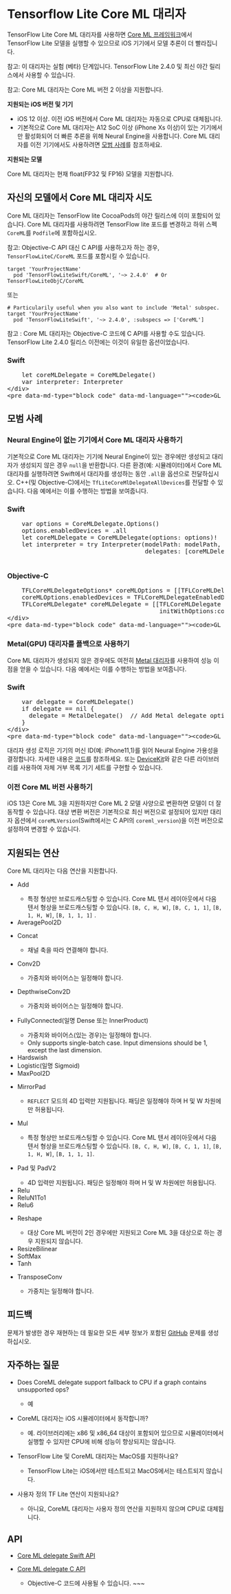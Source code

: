 # Tensorflow Lite Core ML 대리자

TensorFlow Lite Core ML 대리자를 사용하면 [Core ML 프레임워크](https://developer.apple.com/documentation/coreml)에서 TensorFlow Lite 모델을 실행할 수 있으므로 iOS 기기에서 모델 추론이 더 빨라집니다.

참고: 이 대리자는 실험 (베타) 단계입니다. TensorFlow Lite 2.4.0 및 최신 야간 릴리스에서 사용할 수 있습니다.

참고: Core ML 대리자는 Core ML 버전 2 이상을 지원합니다.

**지원되는 iOS 버전 및 기기**

- iOS 12 이상. 이전 iOS 버전에서 Core ML 대리자는 자동으로 CPU로 대체됩니다.
- 기본적으로 Core ML 대리자는 A12 SoC 이상 (iPhone Xs 이상)이 있는 기기에서만 활성화되어 더 빠른 추론을 위해 Neural Engine을 사용합니다. Core ML 대리자를 이전 기기에서도 사용하려면 [모범 사례](#best-practices)를 참조하세요.

**지원되는 모델**

Core ML 대리자는 현재 float(FP32 및 FP16) 모델을 지원합니다.

## 자신의 모델에서 Core ML 대리자 시도

Core ML 대리자는 TensorFlow lite CocoaPods의 야간 릴리스에 이미 포함되어 있습니다. Core ML 대리자를 사용하려면 TensorFlow lite 포드를 변경하고 하위 스펙`CoreML`를 `Podfile`에 포함하십시오.

참고: Objective-C API 대신 C API를 사용하고자 하는 경우,  `TensorFlowLiteC/CoreML` 포드를 포함시킬 수 있습니다.

```
target 'YourProjectName'
  pod 'TensorFlowLiteSwift/CoreML', '~> 2.4.0'  # Or TensorFlowLiteObjC/CoreML
```

또는

```
# Particularily useful when you also want to include 'Metal' subspec.
target 'YourProjectName'
  pod 'TensorFlowLiteSwift', '~> 2.4.0', :subspecs => ['CoreML']
```

참고 : Core ML 대리자는 Objective-C 코드에 C API를 사용할 수도 있습니다. TensorFlow Lite 2.4.0 릴리스 이전에는 이것이 유일한 옵션이었습니다.

<div>
  <devsite-selector>
    <section>
      <h3>Swift</h3>
      <p></p>
<pre class="prettyprint lang-swift">    let coreMLDelegate = CoreMLDelegate()
    var interpreter: Interpreter
&lt;/div&gt;
&lt;pre data-md-type="block_code" data-md-language=""&gt;&lt;code&gt;GL_CODE_5&lt;/code&gt;</pre>
<div data-md-type="block_html">
</div>
</section></devsite-selector>
</div>
<h2 data-md-type="header" data-md-header-level="2">모범 사례</h2>
<h3 data-md-type="header" data-md-header-level="3">Neural Engine이 없는 기기에서 Core ML 대리자 사용하기</h3>
<p data-md-type="paragraph">기본적으로 Core ML 대리자는 기기에 Neural Engine이 있는 경우에만 생성되고 대리자가 생성되지 않은 경우 <code data-md-type="codespan">null</code>을 반환합니다. 다른 환경(예: 시뮬레이터)에서 Core ML 대리자를 실행하려면 Swift에서 대리자를 생성하는 동안 <code data-md-type="codespan">.all</code>을 옵션으로 전달하십시오. C++(및 Objective-C)에서는 <code data-md-type="codespan">TfLiteCoreMlDelegateAllDevices</code>를 전달할 수 있습니다. 다음 예에서는 이를 수행하는 방법을 보여줍니다.</p>
<div data-md-type="block_html">
<div>
  <devsite-selector>
    <section>
      <h3> Swift</h3>
      <p></p>
<pre class="prettyprint lang-swift">    var options = CoreMLDelegate.Options()
    options.enabledDevices = .all
    let coreMLDelegate = CoreMLDelegate(options: options)!
    let interpreter = try Interpreter(modelPath: modelPath,
                                      delegates: [coreMLDelegate])
      </pre>
    </section>
    <section>
      <h3>Objective-C</h3>
      <p></p>
<pre class="prettyprint lang-objc">    TFLCoreMLDelegateOptions* coreMLOptions = [[TFLCoreMLDelegateOptions alloc] init];
    coreMLOptions.enabledDevices = TFLCoreMLDelegateEnabledDevicesAll;
    TFLCoreMLDelegate* coreMLDelegate = [[TFLCoreMLDelegate alloc]
                                          initWithOptions:coreMLOptions];
&lt;/div&gt;
&lt;pre data-md-type="block_code" data-md-language=""&gt;&lt;code&gt;GL_CODE_9&lt;/code&gt;</pre>
<div data-md-type="block_html">
</div>
</section></devsite-selector>
</div>
<h3 data-md-type="header" data-md-header-level="3">Metal(GPU) 대리자를 폴백으로 사용하기</h3>
<p data-md-type="paragraph">Core ML 대리자가 생성되지 않은 경우에도 여전히 <a href="https://www.tensorflow.org/lite/performance/gpu#ios" data-md-type="link">Metal 대리자</a>를 사용하여 성능 이점을 얻을 수 있습니다. 다음 예에서는 이를 수행하는 방법을 보여줍니다.</p>
<div data-md-type="block_html">
<div>
  <devsite-selector>
    <section>
      <h3>Swift</h3>
      <p></p>
<pre class="prettyprint lang-swift">    var delegate = CoreMLDelegate()
    if delegate == nil {
      delegate = MetalDelegate()  // Add Metal delegate options if necessary.
    }
&lt;/div&gt;
&lt;pre data-md-type="block_code" data-md-language=""&gt;&lt;code&gt;GL_CODE_10&lt;/code&gt;</pre>
<div data-md-type="block_html">
</div>
</section></devsite-selector>
</div>
<p data-md-type="paragraph">대리자 생성 로직은 기기의 머신 ID(예: iPhone11,1)를 읽어 Neural Engine 가용성을 결정합니다. 자세한 내용은 <a href="https://github.com/tensorflow/tensorflow/blob/master/tensorflow/lite/experimental/delegates/coreml/coreml_delegate.mm" data-md-type="link">코드</a>를 참조하세요. 또는 <a href="https://github.com/devicekit/DeviceKit" data-md-type="link">DeviceKit</a>와 같은 다른 라이브러리를 사용하여 자체 거부 목록 기기 세트를 구현할 수 있습니다.</p>
<h3 data-md-type="header" data-md-header-level="3">이전 Core ML 버전 사용하기</h3>
<p data-md-type="paragraph">iOS 13은 Core ML 3을 지원하지만 Core ML 2 모델 사양으로 변환하면 모델이 더 잘 동작할 수 있습니다. 대상 변환 버전은 기본적으로 최신 버전으로 설정되어 있지만 대리자 옵션에서 <code data-md-type="codespan">coreMLVersion</code>(Swift에서는 C API의 <code data-md-type="codespan">coreml_version</code>)을 이전 버전으로 설정하여 변경할 수 있습니다.</p>
<h2 data-md-type="header" data-md-header-level="2">지원되는 연산</h2>
<p data-md-type="paragraph">Core ML 대리자는 다음 연산을 지원합니다.</p>
<ul data-md-type="list" data-md-list-type="unordered" data-md-list-tight="true">
<li data-md-type="list_item" data-md-list-type="unordered">
<p data-md-type="paragraph">Add</p>
<ul data-md-type="list" data-md-list-type="unordered" data-md-list-tight="true">
<li data-md-type="list_item" data-md-list-type="unordered">특정 형상만 브로드캐스팅할 수 있습니다. Core ML 텐서 레이아웃에서 다음 텐서 형상을 브로드캐스팅할 수 있습니다. <code data-md-type="codespan">[B, C, H, W]</code>, <code data-md-type="codespan">[B, C, 1, 1]</code>, <code data-md-type="codespan">[B, 1, H, W]</code>, <code data-md-type="codespan">[B, 1, 1, 1]</code> .</li>
</ul>
</li>
<li data-md-type="list_item" data-md-list-type="unordered">AveragePool2D</li>
<li data-md-type="list_item" data-md-list-type="unordered">
<p data-md-type="paragraph">Concat</p>
<ul data-md-type="list" data-md-list-type="unordered" data-md-list-tight="true">
<li data-md-type="list_item" data-md-list-type="unordered">채널 축을 따라 연결해야 합니다.</li>
</ul>
</li>
<li data-md-type="list_item" data-md-list-type="unordered">
<p data-md-type="paragraph">Conv2D</p>
<ul data-md-type="list" data-md-list-type="unordered" data-md-list-tight="true">
<li data-md-type="list_item" data-md-list-type="unordered">가중치와 바이어스는 일정해야 합니다.</li>
</ul>
</li>
<li data-md-type="list_item" data-md-list-type="unordered">
<p data-md-type="paragraph">DepthwiseConv2D</p>
<ul data-md-type="list" data-md-list-type="unordered" data-md-list-tight="true">
<li data-md-type="list_item" data-md-list-type="unordered">가중치와 바이어스는 일정해야 합니다.</li>
</ul>
</li>
<li data-md-type="list_item" data-md-list-type="unordered">
<p data-md-type="paragraph">FullyConnected(일명 Dense 또는 InnerProduct)</p>
<ul data-md-type="list" data-md-list-type="unordered" data-md-list-tight="true">
<li data-md-type="list_item" data-md-list-type="unordered">가중치와 바이어스(있는 경우)는 일정해야 합니다.</li>
<li data-md-type="list_item" data-md-list-type="unordered">Only supports single-batch case. Input dimensions should be 1, except the last dimension.</li>
</ul>
</li>
<li data-md-type="list_item" data-md-list-type="unordered">Hardswish</li>
<li data-md-type="list_item" data-md-list-type="unordered">Logistic(일명 Sigmoid)</li>
<li data-md-type="list_item" data-md-list-type="unordered">MaxPool2D</li>
<li data-md-type="list_item" data-md-list-type="unordered">
<p data-md-type="paragraph">MirrorPad</p>
<ul data-md-type="list" data-md-list-type="unordered" data-md-list-tight="true">
<li data-md-type="list_item" data-md-list-type="unordered">
<code data-md-type="codespan">REFLECT</code> 모드의 4D 입력만 지원됩니다. 패딩은 일정해야 하며 H 및 W 차원에만 허용됩니다.</li>
</ul>
</li>
<li data-md-type="list_item" data-md-list-type="unordered">
<p data-md-type="paragraph">Mul</p>
<ul data-md-type="list" data-md-list-type="unordered" data-md-list-tight="true">
<li data-md-type="list_item" data-md-list-type="unordered">특정 형상만 브로드캐스팅할 수 있습니다. Core ML 텐서 레이아웃에서 다음 텐서 형상을 브로드캐스팅할 수 있습니다. <code data-md-type="codespan">[B, C, H, W]</code>, <code data-md-type="codespan">[B, C, 1, 1]</code>, <code data-md-type="codespan">[B, 1, H, W]</code>, <code data-md-type="codespan">[B, 1, 1, 1]</code>.</li>
</ul>
</li>
<li data-md-type="list_item" data-md-list-type="unordered">
<p data-md-type="paragraph">Pad 및 PadV2</p>
<ul data-md-type="list" data-md-list-type="unordered" data-md-list-tight="true">
<li data-md-type="list_item" data-md-list-type="unordered">4D 입력만 지원됩니다. 패딩은 일정해야 하며 H 및 W 차원에만 허용됩니다.</li>
</ul>
</li>
<li data-md-type="list_item" data-md-list-type="unordered">Relu</li>
<li data-md-type="list_item" data-md-list-type="unordered">ReluN1To1</li>
<li data-md-type="list_item" data-md-list-type="unordered">Relu6</li>
<li data-md-type="list_item" data-md-list-type="unordered">
<p data-md-type="paragraph">Reshape</p>
<ul data-md-type="list" data-md-list-type="unordered" data-md-list-tight="true">
<li data-md-type="list_item" data-md-list-type="unordered">대상 Core ML 버전이 2인 경우에만 지원되고 Core ML 3을 대상으로 하는 경우 지원되지 않습니다.</li>
</ul>
</li>
<li data-md-type="list_item" data-md-list-type="unordered">ResizeBilinear</li>
<li data-md-type="list_item" data-md-list-type="unordered">SoftMax</li>
<li data-md-type="list_item" data-md-list-type="unordered">Tanh</li>
<li data-md-type="list_item" data-md-list-type="unordered">
<p data-md-type="paragraph">TransposeConv</p>
<ul data-md-type="list" data-md-list-type="unordered" data-md-list-tight="true">
<li data-md-type="list_item" data-md-list-type="unordered">가중치는 일정해야 합니다.</li>
</ul>
</li>
</ul>
<h2 data-md-type="header" data-md-header-level="2">피드백</h2>
<p data-md-type="paragraph">문제가 발생한 경우 재현하는 데 필요한 모든 세부 정보가 포함된 <a href="https://github.com/tensorflow/tensorflow/issues/new?template=50-other-issues.md" data-md-type="link">GitHub</a> 문제를 생성하십시오.</p>
<h2 data-md-type="header" data-md-header-level="2">자주하는 질문</h2>
<ul data-md-type="list" data-md-list-type="unordered" data-md-list-tight="true">
<li data-md-type="list_item" data-md-list-type="unordered">
<p data-md-type="paragraph">Does CoreML delegate support fallback to CPU if a graph contains unsupported ops?</p>
<ul data-md-type="list" data-md-list-type="unordered" data-md-list-tight="true">
<li data-md-type="list_item" data-md-list-type="unordered">예</li>
</ul>
</li>
<li data-md-type="list_item" data-md-list-type="unordered">
<p data-md-type="paragraph">CoreML 대리자는 iOS 시뮬레이터에서 동작합니까?</p>
<ul data-md-type="list" data-md-list-type="unordered" data-md-list-tight="true">
<li data-md-type="list_item" data-md-list-type="unordered">예. 라이브러리에는 x86 및 x86_64 대상이 포함되어 있으므로 시뮬레이터에서 실행할 수 있지만 CPU에 비해 성능이 향상되지는 않습니다.</li>
</ul>
</li>
<li data-md-type="list_item" data-md-list-type="unordered">
<p data-md-type="paragraph">TensorFlow Lite 및 CoreML 대리자는 MacOS를 지원하나요?</p>
<ul data-md-type="list" data-md-list-type="unordered" data-md-list-tight="true">
<li data-md-type="list_item" data-md-list-type="unordered">TensorFlow Lite는 iOS에서만 테스트되고 MacOS에서는 테스트되지 않습니다.</li>
</ul>
</li>
<li data-md-type="list_item" data-md-list-type="unordered">
<p data-md-type="paragraph">사용자 정의 TF Lite 연산이 지원되나요?</p>
<ul data-md-type="list" data-md-list-type="unordered" data-md-list-tight="true">
<li data-md-type="list_item" data-md-list-type="unordered">아니요, CoreML 대리자는 사용자 정의 연산을 지원하지 않으며 CPU로 대체됩니다.</li>
</ul>
</li>
</ul>
<h2 data-md-type="header" data-md-header-level="2">API</h2>
<ul data-md-type="list" data-md-list-type="unordered" data-md-list-tight="true">
<li data-md-type="list_item" data-md-list-type="unordered"><a href="https://github.com/tensorflow/tensorflow/blob/master/tensorflow/lite/swift/Sources/CoreMLDelegate.swift" data-md-type="link">Core ML delegate Swift API</a></li>
<li data-md-type="list_item" data-md-list-type="unordered">
<p data-md-type="paragraph"><a href="https://github.com/tensorflow/tensorflow/blob/master/tensorflow/lite/delegates/coreml/coreml_delegate.h" data-md-type="link">Core ML delegate C API</a></p>
<ul data-md-type="list" data-md-list-type="unordered" data-md-list-tight="true">
<li data-md-type="list_item" data-md-list-type="unordered">Objective-C 코드에 사용될 수 있습니다. ~~~</li>
</ul>
</li>
</ul>
</div>
</div>
